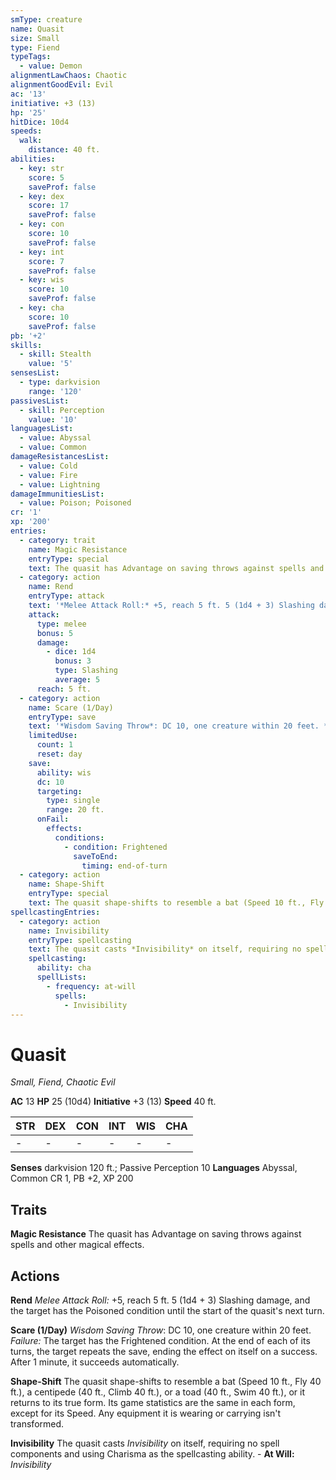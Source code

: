 ```yaml
---
smType: creature
name: Quasit
size: Small
type: Fiend
typeTags:
  - value: Demon
alignmentLawChaos: Chaotic
alignmentGoodEvil: Evil
ac: '13'
initiative: +3 (13)
hp: '25'
hitDice: 10d4
speeds:
  walk:
    distance: 40 ft.
abilities:
  - key: str
    score: 5
    saveProf: false
  - key: dex
    score: 17
    saveProf: false
  - key: con
    score: 10
    saveProf: false
  - key: int
    score: 7
    saveProf: false
  - key: wis
    score: 10
    saveProf: false
  - key: cha
    score: 10
    saveProf: false
pb: '+2'
skills:
  - skill: Stealth
    value: '5'
sensesList:
  - type: darkvision
    range: '120'
passivesList:
  - skill: Perception
    value: '10'
languagesList:
  - value: Abyssal
  - value: Common
damageResistancesList:
  - value: Cold
  - value: Fire
  - value: Lightning
damageImmunitiesList:
  - value: Poison; Poisoned
cr: '1'
xp: '200'
entries:
  - category: trait
    name: Magic Resistance
    entryType: special
    text: The quasit has Advantage on saving throws against spells and other magical effects.
  - category: action
    name: Rend
    entryType: attack
    text: '*Melee Attack Roll:* +5, reach 5 ft. 5 (1d4 + 3) Slashing damage, and the target has the Poisoned condition until the start of the quasit''s next turn.'
    attack:
      type: melee
      bonus: 5
      damage:
        - dice: 1d4
          bonus: 3
          type: Slashing
          average: 5
      reach: 5 ft.
  - category: action
    name: Scare (1/Day)
    entryType: save
    text: '*Wisdom Saving Throw*: DC 10, one creature within 20 feet. *Failure:*  The target has the Frightened condition. At the end of each of its turns, the target repeats the save, ending the effect on itself on a success. After 1 minute, it succeeds automatically.'
    limitedUse:
      count: 1
      reset: day
    save:
      ability: wis
      dc: 10
      targeting:
        type: single
        range: 20 ft.
      onFail:
        effects:
          conditions:
            - condition: Frightened
              saveToEnd:
                timing: end-of-turn
  - category: action
    name: Shape-Shift
    entryType: special
    text: The quasit shape-shifts to resemble a bat (Speed 10 ft., Fly 40 ft.), a centipede (40 ft., Climb 40 ft.), or a toad (40 ft., Swim 40 ft.), or it returns to its true form. Its game statistics are the same in each form, except for its Speed. Any equipment it is wearing or carrying isn't transformed.
spellcastingEntries:
  - category: action
    name: Invisibility
    entryType: spellcasting
    text: The quasit casts *Invisibility* on itself, requiring no spell components and using Charisma as the spellcasting ability. - **At Will:** *Invisibility*
    spellcasting:
      ability: cha
      spellLists:
        - frequency: at-will
          spells:
            - Invisibility
---
```


# Quasit
*Small, Fiend, Chaotic Evil*

**AC** 13
**HP** 25 (10d4)
**Initiative** +3 (13)
**Speed** 40 ft.

| STR | DEX | CON | INT | WIS | CHA |
| --- | --- | --- | --- | --- | --- |
| - | - | - | - | - | - |

**Senses** darkvision 120 ft.; Passive Perception 10
**Languages** Abyssal, Common
CR 1, PB +2, XP 200

## Traits

**Magic Resistance**
The quasit has Advantage on saving throws against spells and other magical effects.

## Actions

**Rend**
*Melee Attack Roll:* +5, reach 5 ft. 5 (1d4 + 3) Slashing damage, and the target has the Poisoned condition until the start of the quasit's next turn.

**Scare (1/Day)**
*Wisdom Saving Throw*: DC 10, one creature within 20 feet. *Failure:*  The target has the Frightened condition. At the end of each of its turns, the target repeats the save, ending the effect on itself on a success. After 1 minute, it succeeds automatically.

**Shape-Shift**
The quasit shape-shifts to resemble a bat (Speed 10 ft., Fly 40 ft.), a centipede (40 ft., Climb 40 ft.), or a toad (40 ft., Swim 40 ft.), or it returns to its true form. Its game statistics are the same in each form, except for its Speed. Any equipment it is wearing or carrying isn't transformed.

**Invisibility**
The quasit casts *Invisibility* on itself, requiring no spell components and using Charisma as the spellcasting ability. - **At Will:** *Invisibility*
